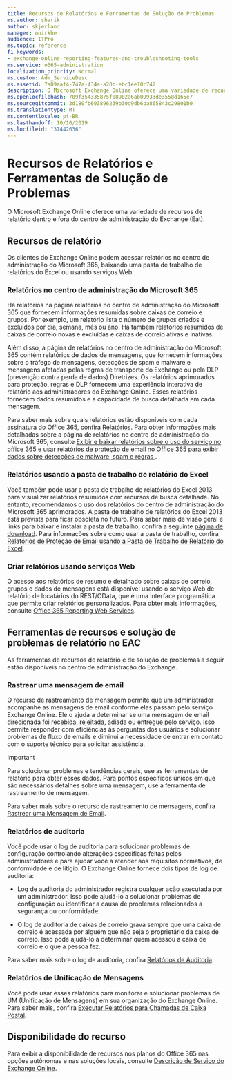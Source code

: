 ```yaml
---
title: Recursos de Relatórios e Ferramentas de Solução de Problemas
ms.author: sharik
author: skjerland
manager: mnirkhe
audience: ITPro
ms.topic: reference
f1_keywords:
- exchange-online-reporting-features-and-troubleshooting-tools
ms.service: o365-administration
localization_priority: Normal
ms.custom: Adm_ServiceDesc
ms.assetid: 7a89aaf4-747a-434a-a20b-ebc1ee10c742
description: O Microsoft Exchange Online oferece uma variedade de recursos de relatório dentro e fora do centro de administração do Exchange (Eat).
ms.openlocfilehash: 709f354335875f08902a6ab09933de3558d165e7
ms.sourcegitcommit: 3d180fb603896239b30d9db6ba865843c29801b0
ms.translationtype: MT
ms.contentlocale: pt-BR
ms.lasthandoff: 10/10/2019
ms.locfileid: "37442636"
---
```

# <a name="reporting-features-and-troubleshooting-tools"></a>Recursos de Relatórios e Ferramentas de Solução de Problemas

O Microsoft Exchange Online oferece uma variedade de recursos de relatório dentro e fora do centro de administração do Exchange (Eat).
  
## <a name="reporting-features"></a>Recursos de relatório

Os clientes do Exchange Online podem acessar relatórios no centro de administração do Microsoft 365, baixando uma pasta de trabalho de relatórios do Excel ou usando serviços Web.
  
### <a name="reporting-in-the-microsoft-365-admin-center"></a>Relatórios no centro de administração do Microsoft 365

Há relatórios na página relatórios no centro de administração do Microsoft 365 que fornecem informações resumidas sobre caixas de correio e grupos. Por exemplo, um relatório lista o número de grupos criados e excluídos por dia, semana, mês ou ano. Há também relatórios resumidos de caixas de correio novas e excluídas e caixas de correio ativas e inativas. 
  
Além disso, a página de relatórios no centro de administração do Microsoft 365 contém relatórios de dados de mensagens, que fornecem informações sobre o tráfego de mensagens, detecções de spam e malware e mensagens afetadas pelas regras de transporte do Exchange ou pela DLP (prevenção contra perda de dados) Diretrizes. Os relatórios aprimorados para proteção, regras e DLP fornecem uma experiência interativa de relatório aos administradores do Exchange Online. Esses relatórios fornecem dados resumidos e a capacidade de busca detalhada em cada mensagem.
  
Para saber mais sobre quais relatórios estão disponíveis com cada assinatura do Office 365, confira [Relatórios](../office-365-platform-service-description/reports.md). Para obter informações mais detalhadas sobre a página de relatórios no centro de administração do Microsoft 365, consulte [Exibir e baixar relatórios sobre o uso do serviço no office 365](https://go.microsoft.com/fwlink/p/?LinkId=401187) e [usar relatórios de proteção de email no Office 365 para exibir dados sobre detecções de malware, spam e regras ](https://go.microsoft.com/fwlink/p/?LinkID=401102).
  
### <a name="reporting-using-the-excel-reporting-workbook"></a>Relatórios usando a pasta de trabalho de relatório do Excel

Você também pode usar a pasta de trabalho de relatórios do Excel 2013 para visualizar relatórios resumidos com recursos de busca detalhada. No entanto, recomendamos o uso dos relatórios do centro de administração do Microsoft 365 aprimorados. A pasta de trabalho de relatórios do Excel 2013 está prevista para ficar obsoleta no futuro. Para saber mais de visão geral e links para baixar e instalar a pasta de trabalho, confira a seguinte [página de download](https://go.microsoft.com/fwlink/p/?LinkId=271776). Para informações sobre como usar a pasta de trabalho, confira [Relatórios de Proteção de Email usando a Pasta de Trabalho de Relatório do Excel](https://go.microsoft.com/fwlink/p/?LinkId=285211). 
  
### <a name="reporting-using-web-services"></a>Criar relatórios usando serviços Web

O acesso aos relatórios de resumo e detalhado sobre caixas de correio, grupos e dados de mensagens está disponível usando o serviço Web de relatório de locatários do REST/OData, que é uma interface programática que permite criar relatórios personalizados. Para obter mais informações, consulte [Office 365 Reporting Web Services](https://go.microsoft.com/fwlink/p/?LinkId=287041).
  
## <a name="reporting-features-and-troubleshooting-tools-in-the-eac"></a>Ferramentas de recursos e solução de problemas de relatório no EAC

As ferramentas de recursos de relatório e de solução de problemas a seguir estão disponíveis no centro de administração do Exchange.
  
### <a name="trace-an-email-message"></a>Rastrear uma mensagem de email

O recurso de rastreamento de mensagem permite que um administrador acompanhe as mensagens de email conforme elas passam pelo serviço Exchange Online. Ele o ajuda a determinar se uma mensagem de email direcionada foi recebida, rejeitada, adiada ou entregue pelo serviço. Isso permite responder com eficiências às perguntas dos usuários e solucionar problemas de fluxo de emails e diminui a necessidade de entrar em contato com o suporte técnico para solicitar assistência.
  
> [!IMPORTANT]
> Para solucionar problemas e tendências gerais, use as ferramentas de relatório para obter esses dados. Para pontos específicos únicos em que são necessários detalhes sobre uma mensagem, use a ferramenta de rastreamento de mensagem. 
  
Para saber mais sobre o recurso de rastreamento de mensagens, confira [Rastrear uma Mensagem de Email](https://go.microsoft.com/fwlink/p/?LinkId=271777).
  
### <a name="auditing-reports"></a>Relatórios de auditoria

Você pode usar o log de auditoria para solucionar problemas de configuração controlando alterações específicas feitas pelos administradores e para ajudar você a atender aos requisitos normativos, de conformidade e de litígio. O Exchange Online fornece dois tipos de log de auditoria:
  
- Log de auditoria do administrador registra qualquer ação executada por um administrador. Isso pode ajudá-lo a solucionar problemas de configuração ou identificar a causa de problemas relacionados a segurança ou conformidade. 
    
- O log de auditoria de caixas de correio grava sempre que uma caixa de correio é acessada por alguém que não seja o proprietário da caixa de correio. Isso pode ajudá-lo a determinar quem acessou a caixa de correio e o que a pessoa fez. 
    
Para saber mais sobre o log de auditoria, confira [Relatórios de Auditoria](https://go.microsoft.com/fwlink/p/?LinkId=271779).
  
### <a name="unified-messaging-reports"></a>Relatórios de Unificação de Mensagens

Você pode usar esses relatórios para monitorar e solucionar problemas de UM (Unificação de Mensagens) em sua organização do Exchange Online. Para saber mais, confira [Executar Relatórios para Chamadas de Caixa Postal](https://go.microsoft.com/fwlink/p/?LinkId=287042).
  
## <a name="feature-availability"></a>Disponibilidade do recurso

Para exibir a disponibilidade de recursos nos planos do Office 365 nas opções autônomas e nas soluções locais, consulte [Descrição de Serviço do Exchange Online](exchange-online-service-description.md).
  

